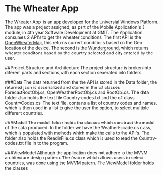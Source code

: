 # The Wheater App

The Wheater App, is an app developed for the Universial Windows Platform. The app was a project assigned, as part of the Mobile Application's 3 module, in 4th year Software Development at GMIT.  The Application consumes 2 API's to get the wheater conditions. The first API is the [OpenWheaterMap](http://openweathermap.org/), this returns current conditions based on the Geo location of the device. The second is the [Wunderground](https://www.wunderground.com/), which returns wheater conditons based on the country selected and city entered by the user. 

##Project Structure and Architecture 
The project structure is broken into diferent parts and sections,with each section seperated into folders. 

###Data
The data returned from the the API is stored in the Data folder, the returned json is deserialized and stored in the c# classes ForecastRootObj.cs, OpenWeatherRootObj.cs and RootObj.cs. The data folder also holds the text file Country-codes.txt and the c# class CountryCodes.cs. The text file, contains a list of country codes and names, which is then used in a list to give the user the option, to select multiple different countries. 

###Modell
The modell folder holds the classes which construct the model of the data produced. In the folder we have the WeatherFacade.cs class, which is populated with methods which make the calls to the API's. The folder also holds the ReadinFile.cs class which is used to read the Country-codes.txt file in to the program. 

###ViewModel
Although the application does not adhere to the MVVM architecture design pattern. The feature which allows users to select countries, was done using the MVVM patern. The ViewModel folder holds the classes 

